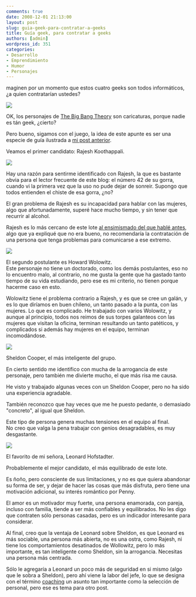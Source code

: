 ```yaml
---
comments: true
date: 2008-12-01 21:13:00
layout: post
slug: guia-geek-para-contratar-a-geeks
title: Guía geek, para contratar a geeks
authors: [admin]
wordpress_id: 351
categories:
- Desarrollo
- Emprendimiento
- Humor
- Personajes
---
```


maginen por un momento que estos cuatro geeks son todos informáticos, ¿a quien contratarían ustedes?

![](tbbt.jpg)

OK, los personajes de [The Big Bang Theory](http://en.wikipedia.org/wiki/The_Big_Bang_Theory) son caricaturas, porque nadie es tán geek, ¿cierto?

Pero bueno, sigamos con el juego, la idea de este apunte es ser una especie de guía ilustrada a [mi post anterior](/2008/11/ensimismados.html).  
  
Veamos el primer candidato: Rajesh Koothappali.

![](rajesh.jpg)

Hay una razón para sentirme identificado con Rajesh, la que es bastante obvia para el lector frecuente de este blog: el número 42 de su gorra, cuando vi la primera vez que la uso no pude dejar de sonreir. Supongo que todos entienden el chiste de esa gorra, ¿no?

El gran problema de Rajesh es su incapacidad para hablar con las mujeres, algo que afortunadamente, superé hace mucho tiempo, y sin tener que recurrir al alcohol.

Rajesh es lo más cercano de este lote [al ensimismado del que hablé antes](/2008/11/ensimismados.html), algo que ya expliqué que no era bueno, no recomendaría la contratación de una persona que tenga problemas para comunicarse a ese extremo.

![](wolowitz.jpg)

El segundo postulante es Howard Wolowitz.  
Este personaje no tiene un doctorado, como los demás postulantes, eso no lo encuentro malo, al contrario, no me gusta la gente que ha gastado tanto tiempo de su vida estudiando, pero ese es mi criterio, no tienen porque hacerme caso en esto.

Wolowitz tiene el problema contrario a Rajesh, y es que se cree un galán, y es lo que diríamos en buen chileno, un tanto pasado a la punta, con las mujeres. Lo que es complicado. He trabajado con varios Wolowitz, y aunque al principio, todos nos reimos de sus torpes galanteos con las mujeres que visitan la oficina, terminan resultando un tanto patéticos, y complicados si además hay mujeres en el equipo, terminan incomodándose.

![](sheldon.jpg)

Sheldon Cooper, el más inteligente del grupo.

En cierto sentido me identifico con mucha de la arrogancia de este personaje, pero también me divierte mucho, el que más risa me causa.

He visto y trabajado algunas veces con un Sheldon Cooper, pero no ha sido una experiencia agradable.

También reconozco que hay veces que me he puesto pedante, o demasiado "concreto", al igual que Sheldon.

Este tipo de persona genera muchas tensiones en el equipo al final.  
No creo que valga la pena trabajar con genios desagradables, es muy desgastante.

![](leonard.jpg)

El favorito de mi señora, Leonard Hofstadter.

Probablemente el mejor candidato, el más equilibrado de este lote.

Es ñoño, pero consciente de sus limitaciones, y no es que quiera abandonar su forma de ser, y dejar de hacer las cosas que más disfruta, pero tiene una motivación adicional, su interés romántico por Penny.

El amor es un motivador muy fuerte, una persona enamorada, con pareja, incluso con familia, tiende a ser más confiables y equilibrados. No les digo que contraten sólo personas casadas, pero es un indicador interesante para considerar.

Al final, creo que la ventaja de Leonard sobre Sheldon, es que Leonard es más sociable, una persona más abierta, no es una ostra, como Rajesh, ni tiene los comportamientos desatinados de Wollowitz, pero lo más importante, es tan inteligente como Sheldon, sin la arrogancia. Necesitas una persona más centrada.

Sólo le agregaría a Leonard un poco más de seguridad en si mismo (algo que le sobra a Sheldon), pero ahí viene la labor del jefe, lo que se designa con el término [coaching](http://es.wikipedia.org/wiki/Coaching) un asunto tan importante como la selección de personal, pero ese es tema para otro post.



